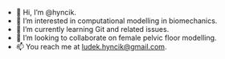 - 👋 Hi, I’m @hyncik.
- 👀 I’m interested in computational modelling in biomechanics.
- 🌱 I’m currently learning Git and related issues.
- 💞️ I’m looking to collaborate on female pelvic floor modelling.
- 📫 You reach me at ludek.hyncik@gmail.com.

<!---
hyncik/hyncik is a ✨ special ✨ repository because its `README.md` (this file) appears on your GitHub profile.
You can click the Preview link to take a look at your changes.
--->
